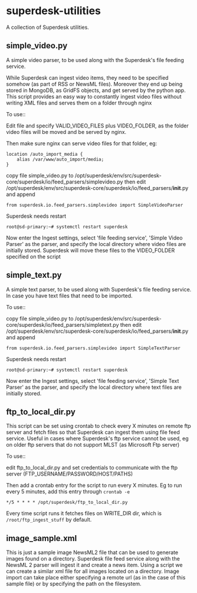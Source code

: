 # superdesk-utilities

A collection of Superdesk utilities.


## simple_video.py
A simple video parser, to be used along with the Superdesk's file feeding service.

While Superdesk can ingest video items, they need to be specified somehow (as part of RSS or NewsML files).
Moreover they end up being stored in MongoDB, as GridFS objects, and get served by the python app.
This script provides an easy way to constantly ingest video files without writing XML files and serves them on a folder through nginx

To use::

Edit file and specify VALID_VIDEO_FILES plus VIDEO_FOLDER, as the folder video files will be moved and be served by nginx.

Then make sure nginx can serve video files for that folder, eg:

```
location /auto_import_media {
    alias /var/www/auto_import/media;
}
```
copy file simple_video.py to /opt/superdesk/env/src/superdesk-core/superdesk/io/feed_parsers/simplevideo.py
then edit /opt/superdesk/env/src/superdesk-core/superdesk/io/feed_parsers/__init__.py and append

```
from superdesk.io.feed_parsers.simplevideo import SimpleVideoParser
```

Superdesk needs restart

```
root@sd-primary:~# systemctl restart superdesk
```

Now enter the Ingest settings, select 'file feeding service', 'Simple Video Parser' as the parser, and specify the local directory where video files are initially stored. Superdesk will move these files to the VIDEO_FOLDER specified on the script


## simple_text.py

A simple text parser, to be used along with Superdesk's file feeding service. In case you have text files that need to be imported.


To use::

copy file simple_video.py to /opt/superdesk/env/src/superdesk-core/superdesk/io/feed_parsers/simpletext.py
then edit /opt/superdesk/env/src/superdesk-core/superdesk/io/feed_parsers/__init__.py and append

```
from superdesk.io.feed_parsers.simplevideo import SimpleTextParser
```

Superdesk needs restart

```
root@sd-primary:~# systemctl restart superdesk
```

Now enter the Ingest settings, select 'file feeding service', 'Simple Text Parser' as the parser, and specify the local directory where text files are initially stored.


## ftp_to_local_dir.py

This script can be set using crontab to check every X minutes on remote ftp server and fetch files
so that Superdesk can ingest them using file feed service.
Useful in cases where Superdesk's ftp service cannot be used,
 eg on older ftp servers that do not support MLST (as Microsoft Ftp server)


To use::

edit ftp_to_local_dir.py and set credentials to communicate with the ftp server (FTP_USERNAME/PASSWORD/HOST/PATHS)

Then add a crontab entry for the script to run every X minutes. Eg to run every 5 minutes, add this entry through `crontab -e`

```
*/5 * * * * /opt/superdesk/ftp_to_local_dir.py
```

Every time script runs it fetches files on WRITE_DIR dir, which is `/root/ftp_ingest_stuff` by default.


## image_sample.xml

This is just a sample image NewsML2 file that can be used to generate images found on a directory. Superdesk file feed service along with the NewsML 2 parser will ingest it and create a news item. Using a script we can create a similar xml file for all images located on a directory.
Image import can take place either specifying a remote url (as in the case of this sample file) or by specifying the path on the filesystem.
